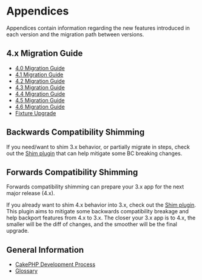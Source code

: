 # Appendices

Appendices contain information regarding the new features
introduced in each version and the migration path between versions.

## 4.x Migration Guide

- [4.0 Migration Guide](appendices/4-0-migration-guide.md)
- [4.1 Migration Guide](appendices/4-1-migration-guide.md)
- [4.2 Migration Guide](appendices/4-2-migration-guide.md)
- [4.3 Migration Guide](appendices/4-3-migration-guide.md)
- [4.4 Migration Guide](appendices/4-4-migration-guide.md)
- [4.5 Migration Guide](appendices/4-5-migration-guide.md)
- [4.6 Migration Guide](appendices/4-6-migration-guide.md)
- [Fixture Upgrade](appendices/fixture-upgrade.md)

## Backwards Compatibility Shimming

If you need/want to shim 3.x behavior, or partially migrate in steps, check out
the [Shim plugin](https://github.com/dereuromark/cakephp-shim) that can help mitigate some BC breaking changes.

## Forwards Compatibility Shimming

Forwards compatibility shimming can prepare your 3.x app for the next major
release (4.x).

If you already want to shim 4.x behavior into 3.x, check out the [Shim plugin](https://github.com/dereuromark/cakephp-shim). This plugin aims to mitigate
some backwards compatibility breakage and help backport features from 4.x to
3.x. The closer your 3.x app is to 4.x, the smaller will be the diff of
changes, and the smoother will be the final upgrade.

## General Information

- [CakePHP Development Process](appendices/cakephp-development-process.md)
- [Glossary](appendices/glossary.md)
